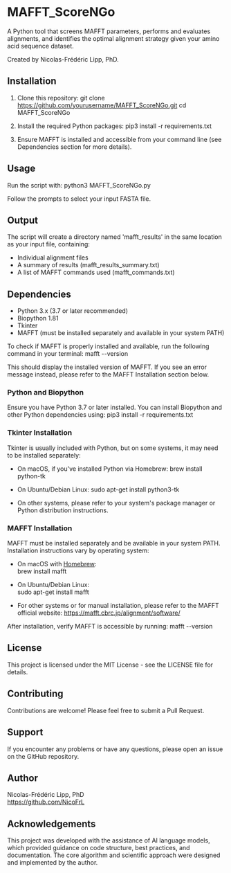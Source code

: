 # MAFFT_ScoreNGo

A Python tool that screens MAFFT parameters, performs and evaluates alignments, and identifies the optimal alignment strategy given your amino acid sequence dataset.

Created by Nicolas-Frédéric Lipp, PhD. 

## Installation

1. Clone this repository:
   git clone https://github.com/yourusername/MAFFT_ScoreNGo.git
   cd MAFFT_ScoreNGo

2. Install the required Python packages:
   pip3 install -r requirements.txt

3. Ensure MAFFT is installed and accessible from your command line (see Dependencies section for more details).

## Usage

Run the script with:
python3 MAFFT_ScoreNGo.py

Follow the prompts to select your input FASTA file.

## Output

The script will create a directory named 'mafft_results' in the same location as your input file, containing:
- Individual alignment files
- A summary of results (mafft_results_summary.txt)
- A list of MAFFT commands used (mafft_commands.txt)

## Dependencies

- Python 3.x (3.7 or later recommended)
- Biopython 1.81
- Tkinter
- MAFFT (must be installed separately and available in your system PATH)

To check if MAFFT is properly installed and available, run the following command in your terminal:
mafft --version

This should display the installed version of MAFFT. If you see an error message instead, please refer to the MAFFT Installation section below.

### Python and Biopython

Ensure you have Python 3.7 or later installed. You can install Biopython and other Python dependencies using:
pip3 install -r requirements.txt

### Tkinter Installation

Tkinter is usually included with Python, but on some systems, it may need to be installed separately:

- On macOS, if you've installed Python via Homebrew:
  brew install python-tk

- On Ubuntu/Debian Linux:
  sudo apt-get install python3-tk

- On other systems, please refer to your system's package manager or Python distribution instructions.

### MAFFT Installation

MAFFT must be installed separately and be available in your system PATH. Installation instructions vary by operating system:

- On macOS with [Homebrew](https://brew.sh):  
  brew install mafft

- On Ubuntu/Debian Linux:  
  sudo apt-get install mafft

- For other systems or for manual installation, please refer to the MAFFT official website: https://mafft.cbrc.jp/alignment/software/

After installation, verify MAFFT is accessible by running:
mafft --version

## License

This project is licensed under the MIT License - see the LICENSE file for details.

## Contributing

Contributions are welcome! Please feel free to submit a Pull Request.

## Support

If you encounter any problems or have any questions, please open an issue on the GitHub repository.

## Author

Nicolas-Frédéric Lipp, PhD  
https://github.com/NicoFrL

## Acknowledgements

This project was developed with the assistance of AI language models, which provided guidance on code structure, best practices, and documentation. The core algorithm and scientific approach were designed and implemented by the author.
